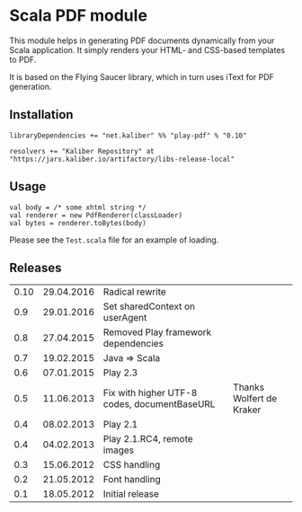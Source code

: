 # Scala PDF module

This module helps in generating PDF documents dynamically from your Scala application.
It simply renders your HTML- and CSS-based templates to PDF.

It is based on the Flying Saucer library, which in turn uses iText for PDF generation.

## Installation
```
libraryDependencies += "net.kaliber" %% "play-pdf" % "0.10"

resolvers += "Kaliber Repository" at "https://jars.kaliber.io/artifactory/libs-release-local"
```

## Usage

```
val body = /* some xhtml string */
val renderer = new PdfRenderer(classLoader)
val bytes = renderer.toBytes(body)
```

Please see the `Test.scala` file for an example of loading.

## Releases

<table>
  <tr>
    <td>0.10</td>
    <td>29.04.2016</td>
    <td>Radical rewrite</td>
    <td></td>
  </tr>
  <tr>
    <td>0.9</td>
    <td>29.01.2016</td>
    <td>Set sharedContext on userAgent</td>
    <td></td>
  </tr>
  <tr>
    <td>0.8</td>
    <td>27.04.2015</td>
    <td>Removed Play framework dependencies</td>
    <td></td>
  </tr>
  <tr>
    <td>0.7</td>
    <td>19.02.2015</td>
    <td>Java => Scala</td>
    <td></td>
  </tr>
  <tr>
    <td>0.6</td>
    <td>07.01.2015</td>
    <td>Play 2.3</td>
    <td></td>
  </tr>
  <tr>
    <td>0.5</td>
    <td>11.06.2013</td>
    <td>Fix with higher UTF-8 codes, documentBaseURL</td>
    <td>Thanks Wolfert de Kraker</td>
  </tr>
  <tr>
    <td>0.4</td>
    <td>08.02.2013</td>
    <td>Play 2.1</td>
    <td></td>
  </tr>
  <tr>
    <td>0.4</td>
    <td>04.02.2013</td>
    <td>Play 2.1.RC4, remote images</td>
    <td></td>
  </tr>
  <tr>
    <td>0.3</td>
    <td>15.06.2012</td>
    <td>CSS handling</td>
    <td></td>
  </tr>
  <tr>
    <td>0.2</td>
    <td>21.05.2012</td>
    <td>Font handling</td>
    <td></td>
  </tr>
  <tr>
    <td>0.1</td>
    <td>18.05.2012</td>
    <td>Initial release</td>
    <td></td>
  </tr>
</table>
